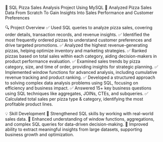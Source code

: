 🚀 SQL Pizza Sales Analysis Project Using MySQL 🚀
Analyzed Pizza Sales Data From Scratch To Gain Insights Into Sales Performance and Customer Preferences

🔍 Project Overview
✅ Used SQL queries to analyze pizza sales, covering order details, transaction records, and revenue insights.
✅ Identified the most frequently ordered pizzas to understand customer preferences and drive targeted promotions.
✅ Analyzed the highest revenue-generating pizzas, helping optimize inventory and marketing strategies.
✅ Ranked pizzas based on total sales within each category, aiding decision-makers in product performance evaluation.
✅ Examined sales trends by pizza category, size, and time of order, providing insights for strategic planning.
✅ Implemented window functions for advanced analysis, including cumulative revenue tracking and product ranking.
✅ Developed a structured approach to solving complex data analysis problems using SQL, focusing on efficiency and business impact.
✅ Answered 15+ key business questions using SQL techniques like aggregates, JOINs, CTEs, and subqueries.
✅ Calculated total sales per pizza type & category, identifying the most profitable product lines.

💡 Skill Development
📌 Strengthened SQL skills by working with real-world sales data.
📌 Enhanced understanding of window functions, aggregations, and complex SQL queries for data-driven decision-making.
📌 Improved ability to extract meaningful insights from large datasets, supporting business growth and optimization.


